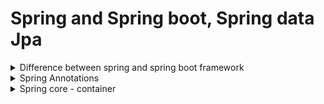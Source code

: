 # Spring and Spring boot, Spring data Jpa


<details>
<Summary>Difference between spring and spring boot framework</Summary>
</details>


<details>
<Summary>Spring Annotations</Summary>
</details>


<details>
<Summary>Spring core - container </Summary>
</details>

